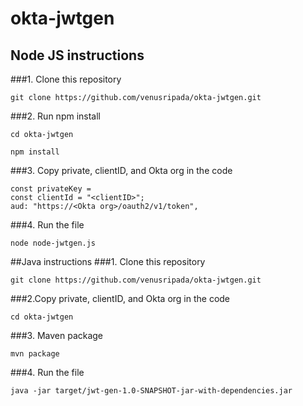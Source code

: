 # okta-jwtgen

## Node JS instructions
###1. Clone this repository
```
git clone https://github.com/venusripada/okta-jwtgen.git
```
###2. Run npm install
```
cd okta-jwtgen

npm install
```
###3. Copy private, clientID, and Okta org in the code 
```
const privateKey = 
const clientId = "<clientID>";
aud: "https://<Okta org>/oauth2/v1/token",
```
###4. Run the file 
```
node node-jwtgen.js
```


##Java instructions
###1. Clone this repository
```
git clone https://github.com/venusripada/okta-jwtgen.git
```
###2.Copy private, clientID, and Okta org in the code 
```
cd okta-jwtgen

```
###3. Maven package
```
mvn package

```
###4. Run the file 
```
java -jar target/jwt-gen-1.0-SNAPSHOT-jar-with-dependencies.jar
```
